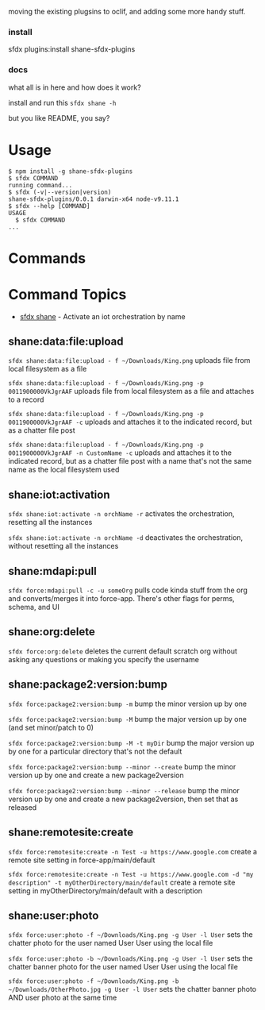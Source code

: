 moving the existing plugsins to oclif, and adding some more handy stuff.

### install

sfdx plugins:install shane-sfdx-plugins

### docs

what all is in here and how does it work?

install and run this `sfdx shane -h`

but you like README, you say?

# Usage
<!-- usage -->
```sh-session
$ npm install -g shane-sfdx-plugins
$ sfdx COMMAND
running command...
$ sfdx (-v|--version|version)
shane-sfdx-plugins/0.0.1 darwin-x64 node-v9.11.1
$ sfdx --help [COMMAND]
USAGE
  $ sfdx COMMAND
...
```
<!-- usagestop -->
# Commands
<!-- commands -->
# Command Topics

* [sfdx shane](docs/shane.md) - Activate an iot orchestration by name

<!-- commandsstop -->


## shane:data:file:upload
`sfdx shane:data:file:upload - f ~/Downloads/King.png`
uploads file from local filesystem as a file

`sfdx shane:data:file:upload - f ~/Downloads/King.png -p 0011900000VkJgrAAF`
uploads file from local filesystem as a file and attaches to a record

`sfdx shane:data:file:upload - f ~/Downloads/King.png -p 0011900000VkJgrAAF -c`
uploads and attaches it to the indicated record, but as a chatter file post

`sfdx shane:data:file:upload - f ~/Downloads/King.png -p 0011900000VkJgrAAF -n CustomName -c`
uploads and attaches it to the indicated record, but as a chatter file post with a name that's not the same name as the local filesystem used


## shane:iot:activation
`sfdx shane:iot:activate -n orchName -r`
activates the orchestration, resetting all the instances

`sfdx shane:iot:activate -n orchName -d`
deactivates the orchestration, without resetting all the instances

## shane:mdapi:pull
`sfdx force:mdapi:pull -c -u someOrg`
pulls code kinda stuff from the org and converts/merges it into force-app.  There's other flags for perms, schema, and UI


## shane:org:delete
`sfdx force:org:delete`
deletes the current default scratch org without asking any questions or making you specify the username

## shane:package2:version:bump
`sfdx force:package2:version:bump -m`
bump the minor version up by one

`sfdx force:package2:version:bump -M`
bump the major version up by one (and set minor/patch to 0)

`sfdx force:package2:version:bump -M -t myDir`
bump the major version up by one for a particular directory that's not the default

`sfdx force:package2:version:bump --minor --create`
bump the minor version up by one and create a new package2version

`sfdx force:package2:version:bump --minor --release`
bump the minor version up by one and create a new package2version, then set that as released

## shane:remotesite:create
`sfdx force:remotesite:create -n Test -u https://www.google.com`
create a remote site setting in force-app/main/default

`sfdx force:remotesite:create -n Test -u https://www.google.com -d "my description" -t myOtherDirectory/main/default`
create a remote site setting in myOtherDirectory/main/default with a description

## shane:user:photo
`sfdx force:user:photo -f ~/Downloads/King.png -g User -l User`
sets the chatter photo for the user named User User using the local file

`sfdx force:user:photo -b ~/Downloads/King.png -g User -l User`
sets the chatter banner photo for the user named User User using the local file

`sfdx force:user:photo -f ~/Downloads/King.png -b ~/Downloads/OtherPhoto.jpg -g User -l User`
sets the chatter banner photo AND user photo at the same time
